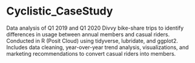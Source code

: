 # Cyclistic_CaseStudy
Data analysis of Q1 2019 and Q1 2020 Divvy bike-share trips to identify differences in usage between annual members and casual riders. Conducted in R (Posit Cloud) using tidyverse, lubridate, and ggplot2. Includes data cleaning, year-over-year trend analysis, visualizations, and marketing recommendations to convert casual riders into members.
